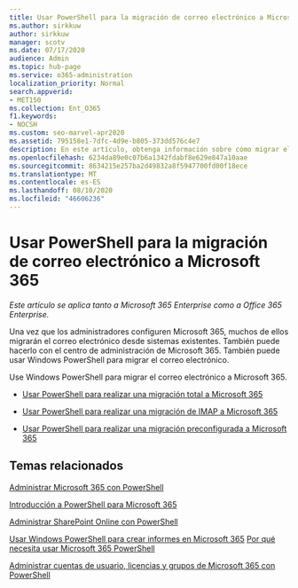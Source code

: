 ```yaml
---
title: Usar PowerShell para la migración de correo electrónico a Microsoft 365
ms.author: sirkkuw
author: sirkkuw
manager: scotv
ms.date: 07/17/2020
audience: Admin
ms.topic: hub-page
ms.service: o365-administration
localization_priority: Normal
search.appverid:
- MET150
ms.collection: Ent_O365
f1.keywords:
- NOCSH
ms.custom: seo-marvel-apr2020
ms.assetid: 795158e1-7dfc-4d9e-b805-373dd576c4e7
description: En este artículo, obtenga información sobre cómo migrar el correo electrónico de su sistema existente a Microsoft 365 mediante PowerShell.
ms.openlocfilehash: 6234da89e0c07b6a1342fdabf8e629e847a10aae
ms.sourcegitcommit: 8634215e257ba2d49832a8f5947700fd00f18ece
ms.translationtype: MT
ms.contentlocale: es-ES
ms.lasthandoff: 08/10/2020
ms.locfileid: "46606236"
---
```

# <a name="use-powershell-for-email-migration-to-microsoft-365"></a>Usar PowerShell para la migración de correo electrónico a Microsoft 365

*Este artículo se aplica tanto a Microsoft 365 Enterprise como a Office 365 Enterprise.*

Una vez que los administradores configuren Microsoft 365, muchos de ellos migrarán el correo electrónico desde sistemas existentes. También puede hacerlo con el centro de administración de Microsoft 365. También puede usar Windows PowerShell para migrar el correo electrónico.
  
Use Windows PowerShell para migrar el correo electrónico a Microsoft 365. 
  
- [Usar PowerShell para realizar una migración total a Microsoft 365](use-powershell-to-perform-a-cutover-migration-to-office-365.md)
    
- [Usar PowerShell para realizar una migración de IMAP a Microsoft 365](use-powershell-to-perform-an-imap-migration-to-office-365.md)
    
- [Usar PowerShell para realizar una migración preconfigurada a Microsoft 365](use-powershell-to-perform-a-staged-migration-to-office-365.md)
    
## <a name="related-topics"></a>Temas relacionados

[Administrar Microsoft 365 con PowerShell](manage-office-365-with-office-365-powershell.md)
  
[Introducción a PowerShell para Microsoft 365](getting-started-with-office-365-powershell.md)
  
[Administrar SharePoint Online con PowerShell](manage-sharepoint-online-with-office-365-powershell.md)
  
[Usar Windows PowerShell para crear informes en Microsoft 365](use-windows-powershell-to-create-reports-in-office-365.md) 
 [Por qué necesita usar Microsoft 365 PowerShell](why-you-need-to-use-office-365-powershell.md)
  
[Administrar cuentas de usuario, licencias y grupos de Microsoft 365 con PowerShell](manage-user-accounts-and-licenses-with-office-365-powershell.md)

